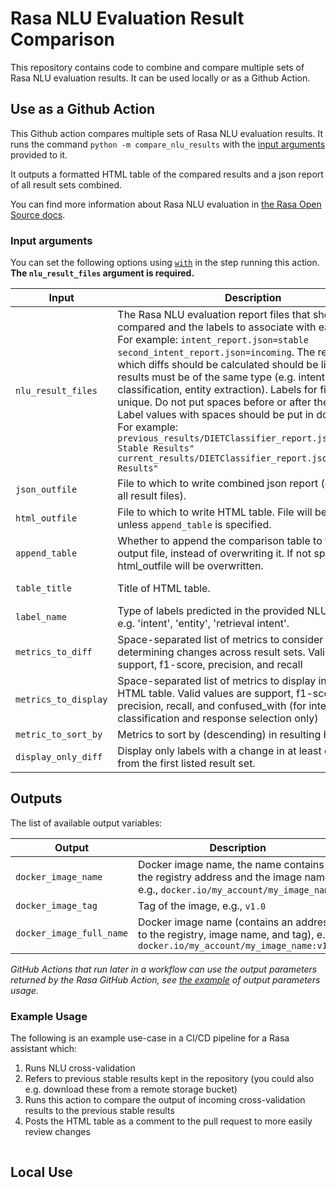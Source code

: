# Rasa NLU Evaluation Result Comparison
This repository contains code to combine and compare multiple sets of Rasa NLU evaluation results. It can be used locally or as a Github Action.
## Use as a Github Action

This Github action compares multiple sets of Rasa NLU evaluation results. It runs the command `python -m compare_nlu_results` with the [input arguments](#input-arguments) provided to it.

It outputs a formatted HTML table of the compared results and a json report of all result sets combined. 

You can find more information about Rasa NLU evaluation in [the Rasa Open Source docs](https://rasa.com/docs/rasa/testing-your-assistant#comparing-nlu-performance).

### Input arguments

You can set the following options using [`with`](https://docs.github.com/en/actions/reference/workflow-syntax-for-github-actions#jobsjob_idstepswith) in the step running this action. **The `nlu_result_files` argument is required.**



|           Input            |                                                           Description                                                           |        Default         |
| -------------------------- | ------------------------------------------------------------------------------------------------------------------------------- | ---------------------- |
| `nlu_result_files`        | The Rasa NLU evaluation report files that should be compared and the labels to associate with each of them. For example: `intent_report.json=stable second_intent_report.json=incoming`. The report from which diffs should be calculated should be listed first. All results must be of the same type (e.g. intent classification, entity extraction). Labels for files should be unique. Do not put spaces before or after the = sign. Label values with spaces should be put in double quotes. For example: `previous_results/DIETClassifier_report.json="Previous Stable Results" current_results/DIETClassifier_report.json="New Results"` | |
| `json_outfile`            | File to which to write combined json report (contents of all result files). | combined_results.json  |
| `html_outfile`            | File to which to write HTML table. File will be overwritten unless `append_table` is specified. | formatted_compared_results.html |
| `append_table`            | Whether to append the comparison table to the html output file, instead of overwriting it. If not specified, html_outfile will be overwritten. | false |
| `table_title`             | Title of HTML table. | Compared NLU Evaluation Results |
| `label_name`              | Type of labels predicted in the provided NLU result files e.g. 'intent', 'entity', 'retrieval intent'. | label |
| `metrics_to_diff`         | Space-separated list of metrics to consider when determining changes across result sets. Valid values are support, f1-score, precision, and recall | support f1-score |
| `metrics_to_display`         | Space-separated list of metrics to display in resulting HTML table. Valid values are support, f1-score, precision, recall, and confused_with (for intent classification and response selection only) | support f1-score |
| `metric_to_sort_by`       | Metrics to sort by (descending) in resulting HTML table. | support |
| `display_only_diff`       | Display only labels with a change in at least one metric from the first listed result set. | false |

## Outputs

The list of available output variables:

|          Output          |                                                          Description                                                          |
| ------------------------ | ----------------------------------------------------------------------------------------------------------------------------- |
| `docker_image_name`      | Docker image name, the name contains the registry address and the image name, e.g., `docker.io/my_account/my_image_name`      |
| `docker_image_tag`       | Tag of the image, e.g., `v1.0`                                                                                                |
| `docker_image_full_name` | Docker image name (contains an address to the registry, image name, and tag), e.g., `docker.io/my_account/my_image_name:v1.0` |

_GitHub Actions that run later in a workflow can use the output parameters returned by the Rasa GitHub Action, see [the example](examples/upgrade-deploy-rasa-x.yml) of output parameters usage._

### Example Usage

The following is an example use-case in a CI/CD pipeline for a Rasa assistant which:
1. Runs NLU cross-validation
2. Refers to previous stable results kept in the repository (you could also e.g. download these from a remote storage bucket)
3. Runs this action to compare the output of incoming cross-validation results to the previous stable results
4. Posts the HTML table as a comment to the pull request to more easily review changes

```yaml

```

## Local Use
